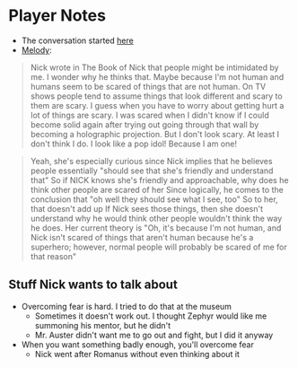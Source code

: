 <!-- TITLE: Intimidation Talk -->
<!-- SUBTITLE: A quick summary of Intimidation Talk -->

# Player Notes
* The conversation started [here](on-music)
* [Melody](https://chaosfrontier.org/games/sycamour-division/book-of-melody#nick-knack):

> Nick wrote in The Book of Nick that people might be intimidated by me. I wonder why he thinks that. Maybe because I'm not human and humans seem to be scared of things that are not human. On TV shows people tend to assume things that look different and scary to them are scary. I guess when you have to worry about getting hurt a lot of things are scary. I was scared when I didn't know if I could become solid again after trying out going through that wall by becoming a holographic projection. But I don't look scary. At least I don't think I do. I look like a pop idol! Because I am one!

> Yeah, she's especially curious since Nick implies that he believes people essentially "should see that she's friendly and understand that"
> So if NICK knows she's friendly and approachable, why does he think other people are scared of her
> Since logically, he comes to the conclusion that "oh well they should see what I see, too"
> So to her, that doesn't add up
> If Nick sees those things, then she doesn't understand why he would think other people wouldn't think the way he does.
> Her current theory is "Oh, it's because I'm not human, and Nick isn't scared of things that aren't human because he's a superhero; however, normal people will probably be scared of me for that reason"

## Stuff Nick wants to talk about

* Overcoming fear is hard. I tried to do that at the museum
  * Sometimes it doesn't work out. I thought Zephyr would like me summoning his mentor, but he didn't
  * Mr. Auster didn't want me to go out and fight, but I did it anyway
* When you want something badly enough, you'll overcome fear
  * Nick went after Romanus without even thinking about it